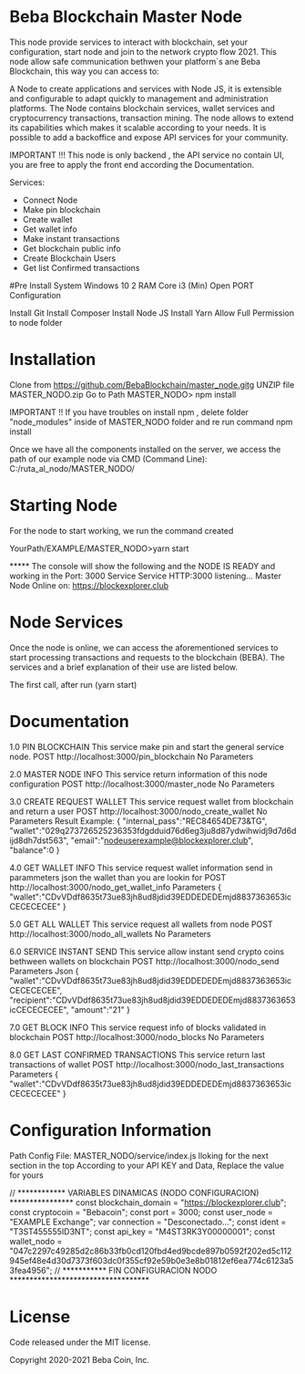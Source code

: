 # Beba Blockchain Master Node
This node provide services to interact with blockchain, set your configuration, start node and join to the network crypto flow 2021.
This node allow safe communication bethwen your platform`s ane Beba Blockchain, this way you can access to:

A Node to create applications and services with Node JS, it is extensible and configurable to adapt quickly to management and administration platforms.
The Node contains blockchain services, wallet services and cryptocurrency transactions, transaction mining. The node allows to extend its 
capabilities which makes it scalable according to your needs. It is possible to add a backoffice and expose API services for your community.

IMPORTANT !!! 
This node is only backend , the API service no contain UI, you are free to apply the front end according the Documentation.

Services:

- Connect Node
- Make pin blockchain
- Create wallet
- Get wallet info
- Make instant transactions
- Get blockchain public info
- Create Blockchain Users
- Get list Confirmed transactions


#Pre Install
System Windows 10 2 RAM Core i3 (Min) Open PORT Configuration

Install Git
Install Composer
Install Node JS
Install Yarn
Allow Full Permission to node folder

# Installation
Clone from https://github.com/BebaBlockchain/master_node.gitg
UNZIP file MASTER_NODO.zip
Go to Path MASTER_NODO>
npm install

IMPORTANT !! 
If you have troubles on install npm , delete folder "node_modules" inside of MASTER_NODO folder and re run command npm install


Once we have all the components installed on the server, we access the path of our example node via CMD (Command Line):
C:/ruta_al_nodo/MASTER_NODO/

# Starting Node
For the node to start working, we run the command created

YourPath/EXAMPLE/MASTER_NODO>yarn start

***** The console will show the following and the NODE IS READY and working in the Port: 3000 Service
Service HTTP:3000 listening...
Master Node Online on:
https://blockexplorer.club


# Node Services

Once the node is online, we can access the aforementioned services to start processing transactions and requests to the blockchain (BEBA). The services and a brief explanation of their use are listed below.

The first call, after run (yarn start)


# Documentation

1.0 PIN BLOCKCHAIN
This service make pin and start the general service node.
POST http://localhost:3000/pin_blockchain
No Parameters


2.0 MASTER NODE INFO
This service return information of this node configuration
POST http://localhost:3000/master_node
No Parameters


3.0 CREATE REQUEST WALLET
This service request wallet from blockchain and return a user
POST http://localhost:3000/nodo_create_wallet
No Parameters
Result Example:
{
  "internal_pass":"REC84654DE73&TG",
  "wallet":"029q273726525236353fdgdduid76d6eg3ju8d87ydwihwidj9d7d6dijd8dh7dst563",
  "email":"nodeuserexample@blockexplorer.club",
  "balance":0
}

4.0 GET WALLET INFO
This service request wallet information
send in parammeters json the wallet than you are lookin for
POST http://localhost:3000/nodo_get_wallet_info
Parameters
{
  "wallet":"CDvVDdf8635t73ue83jh8ud8jdid39EDDEDEDEmjd8837363653icCECECECEE"
}


5.0 GET ALL WALLET
This service request all wallets from node
POST http://localhost:3000/nodo_all_wallets
No Parameters



6.0 SERVICE INSTANT SEND
This service allow instant send crypto coins bethween wallets on blockchain
POST http://localhost:3000/nodo_send
Parameters Json
{
  "wallet":"CDvVDdf8635t73ue83jh8ud8jdid39EDDEDEDEmjd8837363653icCECECECEE",
  "recipient":"CDvVDdf8635t73ue83jh8ud8jdid39EDDEDEDEmjd8837363653icCECECECEE",
  "amount":"21"
}


7.0 GET BLOCK INFO
This service request info of blocks validated in blockchain
POST http://localhost:3000/nodo_blocks
No Parameters


8.0 GET LAST CONFIRMED TRANSACTIONS
This service return last transactions of wallet
POST http://localhost:3000/nodo_last_transactions
Parameters
{
  "wallet":"CDvVDdf8635t73ue83jh8ud8jdid39EDDEDEDEmjd8837363653icCECECECEE"
}




# Configuration Information 

Path Config File:
MASTER_NODO/service/index.js lloking for the next section in the top
According to your API KEY and Data, Replace the value for yours

// ************ VARIABLES DINAMICAS (NODO CONFIGURACION) ****************
const blockchain_domain = "https://blockexplorer.club";
const cryptocoin = "Bebacoin";
const port = 3000;
const user_node = "EXAMPLE Exchange";
var connection = "Desconectado...";
const ident = "T3ST455555ID3NT";
const api_key = "M4ST3RK3Y00000001";
const wallet_nodo = "047c2297c49285d2c86b33fb0cd120fbd4ed9bcde897b0592f202ed5c112945ef48e4d30d7373f603dc0f355cf92e59b0e3e8b01812ef6ea774c6123a53fea4956";
// *********** FIN CONFIGURACION NODO ***********************************

# License
Code released under the MIT license.

Copyright 2020-2021 Beba Coin, Inc.
